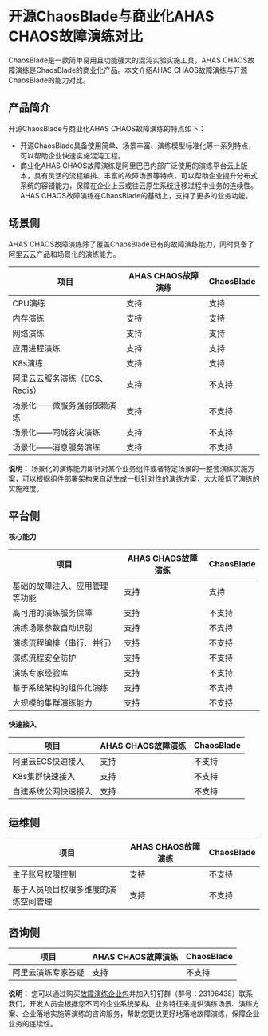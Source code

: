 # 开源ChaosBlade与商业化AHAS CHAOS故障演练对比

ChaosBlade是一款简单易用且功能强大的混沌实验实施工具，AHAS CHAOS故障演练是ChaosBlade的商业化产品。本文介绍AHAS CHAOS故障演练与开源ChaosBlade的能力对比。

## 产品简介

开源ChaosBlade与商业化AHAS CHAOS故障演练的特点如下：

-   开源ChaosBlade具备使用简单、场景丰富、演练模型标准化等一系列特点，可以帮助企业快速实施混沌工程。
-   商业化AHAS CHAOS故障演练是阿里巴巴内部广泛使用的演练平台云上版本，具有灵活的流程编排、丰富的故障场景等特点，可以帮助企业提升分布式系统的容错能力，保障在企业上云或往云原生系统迁移过程中业务的连续性。AHAS CHAOS故障演练在ChaosBlade的基础上，支持了更多的业务功能。

## 场景侧

AHAS CHAOS故障演练除了覆盖ChaosBlade已有的故障演练能力，同时具备了阿里云云产品和场景化的演练能力。

|项目|AHAS CHAOS故障演练|ChaosBlade|
|--|--------------|----------|
|CPU演练|支持|支持|
|内存演练|支持|支持|
|网络演练|支持|支持|
|应用进程演练|支持|支持|
|K8s演练|支持|支持|
|阿里云云服务演练（ECS、Redis）|支持|不支持|
|场景化——微服务强弱依赖演练|支持|不支持|
|场景化——同城容灾演练|支持|不支持|
|场景化——消息服务演练|支持|不支持|

**说明：** 场景化的演练能力即针对某个业务组件或者特定场景的一整套演练实施方案，可以根据组件部署架构来自动生成一批针对性的演练方案，大大降低了演练的实施难度。

## 平台侧

**核心能力**

|项目|AHAS CHAOS故障演练|ChaosBlade|
|--|--------------|----------|
|基础的故障注入、应用管理等功能|支持|支持|
|高可用的演练服务保障|支持|不支持|
|演练场景参数自动识别|支持|不支持|
|演练流程编排（串行、并行）|支持|不支持|
|演练流程安全防护|支持|不支持|
|演练专家经验库|支持|不支持|
|基于系统架构的组件化演练|支持|不支持|
|大规模的集群演练能力|支持|不支持|

**快速接入**

|项目|AHAS CHAOS故障演练|ChaosBlade|
|--|--------------|----------|
|阿里云ECS快速接入|支持|不支持|
|K8s集群快速接入|支持|不支持|
|自建系统公网快速接入|支持|不支持|

## 运维侧

|项目|AHAS CHAOS故障演练|ChaosBlade|
|--|--------------|----------|
|主子账号权限控制|支持|不支持|
|基于人员项目权限多维度的演练空间管理|支持|不支持|

## 咨询侧

|项目|AHAS CHAOS故障演练|ChaosBlade|
|--|--------------|----------|
|阿里云演练专家答疑|支持|不支持|

**说明：** 您可以通过购买[故障演练企业包](https://www.aliyun.com/price/product#/ahas/detail)并加入钉钉群（群号：23196438）联系我们，开发人员会根据您不同的企业系统架构、业务特征来提供演练场景、演练方案、企业落地实施等演练的咨询服务，帮助您更快更好地落地故障演练，保障企业业务的连续性。

